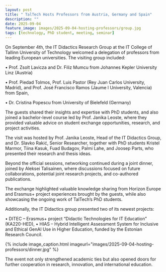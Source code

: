 ```yaml
---
layout: post
title: " TalTech Hosts Professors from Austria, Germany and Spain"
description: ""
date: 2025-09-04
feature_image: images/2025-09-04-hosting-professors/group.jpg
tags: [technology, PhD student, meeting, seminar]
---
```

On September 4th, the IT Didactics Research Group at the IT College of Tallinn University of Technology welcomed a delegation of professors from leading European universities.
The visiting group included:

•	Prof. Zsolt Lavicza and Dr. Filiz Mumcu from Johannes Kepler University Linz (Austria)

•	Prof. Piedad Tolmos, Prof. Luis Pastor (Rey Juan Carlos University, Madrid), and Prof. 
José Francisco Ramos (Jaume I University, Valencia) from Spain,

•	Dr. Cristina Popescu from University of Bielefeld (Germany)


<!--more-->

The guests shared their insights and expertise with PhD students, and also joined a bachelor-level course led by Prof. Janika Leoste, where they provided valuable advice on student exchange opportunities, research, and project activities.

The visit was hosted by Prof. Janika Leoste, Head of the IT Didactics Group, and Dr. Slavko Rakić, Senior Researcher, together with PhD students Kristel Marmor, Tiina Kasuk, Fuad Budagov, Palmi Lahe, and Joosep Parts, who presented their research and thesis ideas.

Beyond the official sessions, networking continued during a joint dinner, joined by Aleksei Talisainen, where discussions focused on future collaborations, potential joint research projects, and co-authored publications.

The exchange highlighted valuable knowledge sharing from Horizon Europe and Erasmus+ project experiences brought by the guests, while also showcasing the ongoing work of TalTech’s PhD students. 

Additionally, the IT Didactics group presented two of its newest projects:

•	DITEC – Erasmus+ project “Didactic Technologies for IT Education” (KA220-HED),
•	HIAS – Hybrid Intelligent Assessment System for Inclusive and Ethical GenAI Use in Higher Education, funded by the Estonian Research Council.


{% include image_caption.html imageurl="images/2025-09-04-hosting-professors/dinner.jpg" %}

The event not only strengthened academic ties but also opened doors for further cooperation in research, innovation, and international education.








